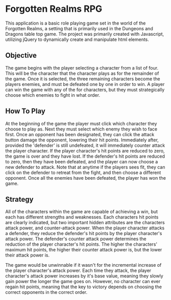 # Forgotten Realms RPG

This application is a basic role playing game set in the world of the Forgotten Realms, a setting that is primarily used in the Dungeons and Dragons table top game.
The project was primarily created with Javascript, utilizing jQuery to dynamically create and manipulate html elements.

## Objective

The game begins with the player selecting a character from a list of four. This will be the character that the character plays as for the remainder of the game. Once it is selected, the three remaining characters become the players enemies, and must be defeated one by one in order to win. A player can win the game with any of the for characters, but they must strategically choose which enemies to fight in what order.

## How To Play

At the beginning of the game the player must click which character they choose to play as. Next they must select which enemy they wish to face first. Once an opponent has been designated, they can click the attack button damage the opponent, lowering their hit points. Immediately after, provided the 'defender' is still undefeated, it will immediately counter attack the player character. If the player character's hit points are reduced to zero, the game is over and they have lost. If the defender's hit points are reduced to zero, then they have been defeated, and the player can now choose a new defender to attack. Note that at anytime if the players sees fit, they can click on the defender to retreat from the fight, and then choose a different opponent. Once all the enemies have been defeated, the player has won the game.

## Strategy

All of the characters within the game are capable of achieving a win, but each has different strengths and weaknesses. Each characters hit points are clearly indicated, but two important hidden attributes are the characters attack power, and counter-attack power. When the player character attacks a defender, they reduce the defender's hit points by the player character's attack power. The defender's counter attack power determines the reduction of the player character's hit points. The higher the characters' maximum hit points, the higher their counter attack power is, but the lower their attack power is.

The game would be unwinnable if it wasn't for the incremental increase of the player character's attack power. Each time they attack, the player character's attack power increases by it's base value, meaning they slowly gain power the longer the game goes on. However, no character can ever regain hit points, meaning that the key to victory depends on choosing the correct opponents in the correct order.

